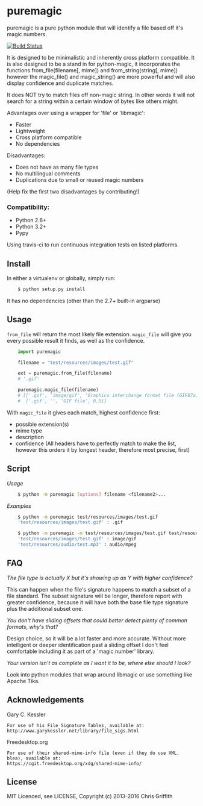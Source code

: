 puremagic
=========

puremagic is a pure python module that will identify a file based off it's
magic numbers.

[![Build Status](https://travis-ci.org/cdgriffith/puremagic.png?branch=master)](https://travis-ci.org/cdgriffith/puremagic)

It is designed to be minimalistic and inherently cross platform
compatible. It is also designed to be a stand in for python-magic, it incorporates the
functions from_file(filename[, mime]) and from_string(string[, mime])
however the magic_file() and magic_string() are more powerful and will also
display confidence and duplicate matches.

It does NOT try to match files off non-magic string. In other words 
it will not search for a string within a certain window of bytes like 
others might.

Advantages over using a wrapper for 'file' or 'libmagic':

* Faster
* Lightweight
* Cross platform compatible
* No dependencies
    
Disadvantages:

* Does not have as many file types
* No multilingual comments
* Duplications due to small or reused magic numbers

(Help fix the first two disadvantages by contributing!)

### Compatibility:

* Python 2.6+
* Python 3.2+
* Pypy

Using travis-ci to run continuous integration tests on listed platforms.

## Install

In either a virtualenv or globally, simply run:

```bash
    $ python setup.py install
```

It has no dependencies (other than the 2.7+ built-in argparse)
        
## Usage

`from_file` will return the most likely file extension. `magic_file` will give
you every possible result it finds, as well as the confidence.

```python
    import puremagic

    filename = "test/resources/images/test.gif"

    ext = puremagic.from_file(filename)
    # '.gif'

    puremagic.magic_file(filename)
    # [['.gif', 'image/gif', 'Graphics interchange format file (GIF87a)', 0.7],
    #  ['.gif', '', 'GIF file', 0.5]]

```

With `magic_file` it gives each match, highest confidence first:

- possible extension(s)
- mime type
- description
- confidence (All headers have to perfectly match to make the list, however this orders it by longest header, therefore most precise, first)


## Script

*Usage*

```bash
    $ python -m puremagic [options] filename <filename2>...
```

*Examples*

```bash
    $ python -m puremagic test/resources/images/test.gif
    'test/resources/images/test.gif' : .gif

    $ python -m puremagic -m test/resources/images/test.gif test/resources/audio/test.mp3
    'test/resources/images/test.gif' : image/gif
    'test/resources/audio/test.mp3' : audio/mpeg

```

## FAQ

*The file type is actually X but it's showing up as Y with higher confidence?*

This can happen when the file's signature happens
to match a subset of a file standard. The subset signature will be longer,
therefore report with greater confidence, because it will have both the base
file type signature plus the additional subset one.

*You don't have sliding offsets that could better detect plenty of common formats, why's that?* 

Design choice, so it will be a lot faster and more accurate. Without more 
intelligent or deeper identification past a sliding 
offset I don't feel comfortable including it as part of a 'magic number' library.


*Your version isn't as complete as I want it to be, where else should I look?*

Look into python modules that wrap around libmagic or use something like Apache Tika.


## Acknowledgements

Gary C. Kessler

    For use of his File Signature Tables, available at:
    http://www.garykessler.net/library/file_sigs.html

Freedesktop.org

    For use of their shared-mime-info file (even if they do use XML, blea), available at:
    https://cgit.freedesktop.org/xdg/shared-mime-info/

## License

MIT Licenced, see LICENSE, Copyright (c) 2013-2016 Chris Griffith